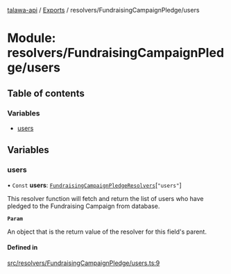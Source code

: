 [talawa-api](../README.md) / [Exports](../modules.md) / resolvers/FundraisingCampaignPledge/users

# Module: resolvers/FundraisingCampaignPledge/users

## Table of contents

### Variables

- [users](resolvers_FundraisingCampaignPledge_users.md#users)

## Variables

### users

• `Const` **users**: [`FundraisingCampaignPledgeResolvers`](types_generatedGraphQLTypes.md#fundraisingcampaignpledgeresolvers)[``"users"``]

This resolver function will fetch and return the list of users who have pledged to the Fundraising Campaign from database.

**`Param`**

An object that is the return value of the resolver for this field's parent.

#### Defined in

[src/resolvers/FundraisingCampaignPledge/users.ts:9](https://github.com/PalisadoesFoundation/talawa-api/blob/0deccac/src/resolvers/FundraisingCampaignPledge/users.ts#L9)
